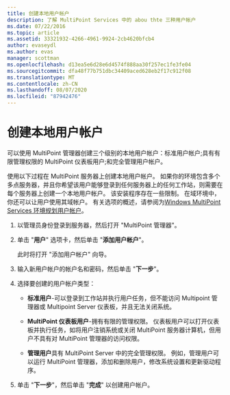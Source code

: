 ```yaml
---
title: 创建本地用户帐户
description: 了解 MultiPoint Services 中的 abou thte 三种用户帐户
ms.date: 07/22/2016
ms.topic: article
ms.assetid: 33321932-4266-4961-9924-2cb4620bfcb4
author: evaseydl
ms.author: evas
manager: scottman
ms.openlocfilehash: d13ea5e6d28e6d4574f888aa30f257ec1fe3fe04
ms.sourcegitcommit: dfa48f77b751dbc34409aced628eb2f17c912f08
ms.translationtype: MT
ms.contentlocale: zh-CN
ms.lasthandoff: 08/07/2020
ms.locfileid: "87942476"
---
```

# <a name="create-local-user-accounts"></a>创建本地用户帐户
可以使用 MultiPoint 管理器创建三个级别的本地用户帐户：标准用户帐户;具有有限管理权限的 MultiPoint 仪表板用户;和完全管理用户帐户。

使用以下过程在 MultiPoint 服务器上创建本地用户帐户。 如果你的环境包含多个多点服务器，并且你希望该用户能够登录到任何服务器上的任何工作站，则需要在每个服务器上创建一个本地用户帐户。 该安装程序存在一些限制。 在域环境中，你还可以让用户使用其域帐户。 有关选项的概述，请参阅为[Windows MultiPoint Services 环境规划用户帐户](Plan-user-accounts-for-your-MultiPoint-services-environment.md)。

1.  以管理员身份登录到服务器，然后打开 "MultiPoint 管理器"。

2.  单击 "**用户**" 选项卡，然后单击 "**添加用户帐户**"。

    此时将打开 "添加用户帐户" 向导。

3.  输入新用户帐户的帐户名和密码，然后单击 "**下一步**"。

4.  选择要创建的用户帐户类型：

    -   **标准用户**-可以登录到工作站并执行用户任务，但不能访问 Multipoint 管理器或 Multipoint Server 仪表板，并且无法关闭系统。

    -   **MultiPoint 仪表板用户**-拥有有限的管理权限。 仪表板用户可以打开仪表板并执行任务，如将用户注销系统或关闭 MultiPoint 服务器计算机，但用户不具有对 MultiPoint 管理器的访问权限。

    -   **管理用户**具有 MultiPoint Server 中的完全管理权限。 例如，管理用户可以运行 MultiPoint 管理器，添加和删除用户，修改系统设置和更新驱动程序。

5.  单击 "**下一步**"，然后单击 "**完成**" 以创建用户帐户。